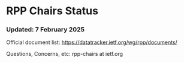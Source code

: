 # RPP Chairs Status
### Updated: 7 February 2025

Official document list: https://datatracker.ietf.org/wg/rpp/documents/

<!--
Better Tracker:  https://github.com/ietf-wg-rpp/RPP_Doc_Tracker/issues
-->

Questions, Concerns, etc:  rpp-chairs at ietf.org
